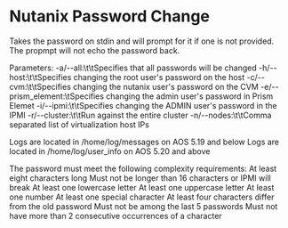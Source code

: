 # Nutanix Password Change

Takes the password on stdin and will prompt for it if one is not provided.
The propmpt will not echo the password back.

Parameters:
-a/--all:\t\tSpecifies that all passwords will be changed
-h/--host:\t\tSpecifies changing the root user's password on the host
-c/--cvm:\t\tSpecifies changing the nutanix user's password on the CVM
-e/--prism_element:\tSpecifies changing the admin user's password in Prism Elemet
-i/--ipmi:\t\tSpecifies changing the ADMIN user's password in the IPMI
-r/--cluster:\t\tRun against the entire cluster
-n/--nodes:\t\tComma separated list of virtualization host IPs

Logs are located in /home/log/messages on AOS 5.19 and below
Logs are located in /home/log/user_info on AOS 5.20 and above

The password must meet the following complexity requirements:
At least eight characters long
Must not be longer than 16 characters or IPMI will break
At least one lowercase letter
At least one uppercase letter
At least one number
At least one special character
At least four characters differ from the old password
Must not be among the last 5 passwords
Must not have more than 2 consecutive occurrences of a character
